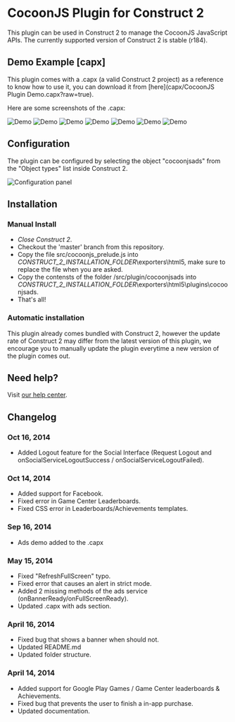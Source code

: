 CocoonJS Plugin for Construct 2
==================
This plugin can be used in Construct 2 to manage the CocoonJS JavaScript APIs. The currently supported version of Construct 2 is stable (r184).

## Demo Example [capx]
This plugin comes with a .capx (a valid Construct 2 project) as a reference to know how to use it, you can download it from [here](capx/CocoonJS Plugin Demo.capx?raw=true).

Here are some screenshots of the .capx:

![Demo](http://support.ludei.com/hc/en-us/article_attachments/200643378/Screen_Shot_2014-04-14_at_12.58.54.png)
![Demo](http://oi61.tinypic.com/2hz32x0.jpg)
![Demo](http://support.ludei.com/hc/en-us/article_attachments/200694983/social_login_leaderboard.png)
![Demo](http://oi59.tinypic.com/28asrih.jpg)
![Demo](http://oi57.tinypic.com/xnsyld.jpg)
![Demo](http://oi60.tinypic.com/169knc2.jpg)
![Demo](http://oi58.tinypic.com/qnr56s.jpg)

## Configuration
The plugin can be configured by selecting the object "cocoonjsads" from the "Object types" list inside Construct 2.

![Configuration panel](http://oi60.tinypic.com/smu6vd.jpg)
## Installation
### Manual Install
* *Close Construct 2*.
* Checkout the 'master' branch from this repository. 
* Copy the file src/cocoonjs_prelude.js into *_CONSTRUCT_2_INSTALLATION_FOLDER_*\exporters\html5\, make sure to replace the file when you are asked.
* Copy the contensts of the folder /src/plugin/cocoonjsads into *_CONSTRUCT_2_INSTALLATION_FOLDER_*\exporters\html5\plugins\cocoonjsads.
* That's all!

### Automatic installation
This plugin already comes bundled with Construct 2, however the update rate of Construct 2 may differ from the latest version of this plugin, we encourage you to manually update the plugin everytime a new version of the plugin comes out.
## Need help?
Visit [our help center](https://support.ludei.com).
## Changelog

### Oct 16, 2014
* Added Logout feature for the Social Interface (Request Logout and  onSocialServiceLogoutSuccess / onSocialServiceLogoutFailed). 

### Oct 14, 2014
* Added support for Facebook. 
* Fixed error in Game Center Leaderboards. 
* Fixed CSS error in Leaderboards/Achievements templates. 

### Sep 16, 2014
* Ads demo added to the .capx

### May 15, 2014
* Fixed "RefreshFullScreen" typo.
* Fixed error that causes an alert in strict mode.
* Added 2 missing methods of the ads service (onBannerReady/onFullScreenReady).
* Updated .capx with ads section.

### April 16, 2014
* Fixed bug that shows a banner when should not.
* Updated README.md
* Updated folder structure.

### April 14, 2014
* Added support for Google Play Games / Game Center leaderboards & Achievements.
* Fixed bug that prevents the user to finish a in-app purchase.
* Updated documentation.
